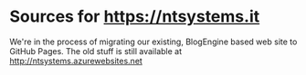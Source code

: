 # Sources for https://ntsystems.it

We're in the process of migrating our existing, BlogEngine based web site to GitHub Pages.
The old stuff is still available at http://ntsystems.azurewebsites.net